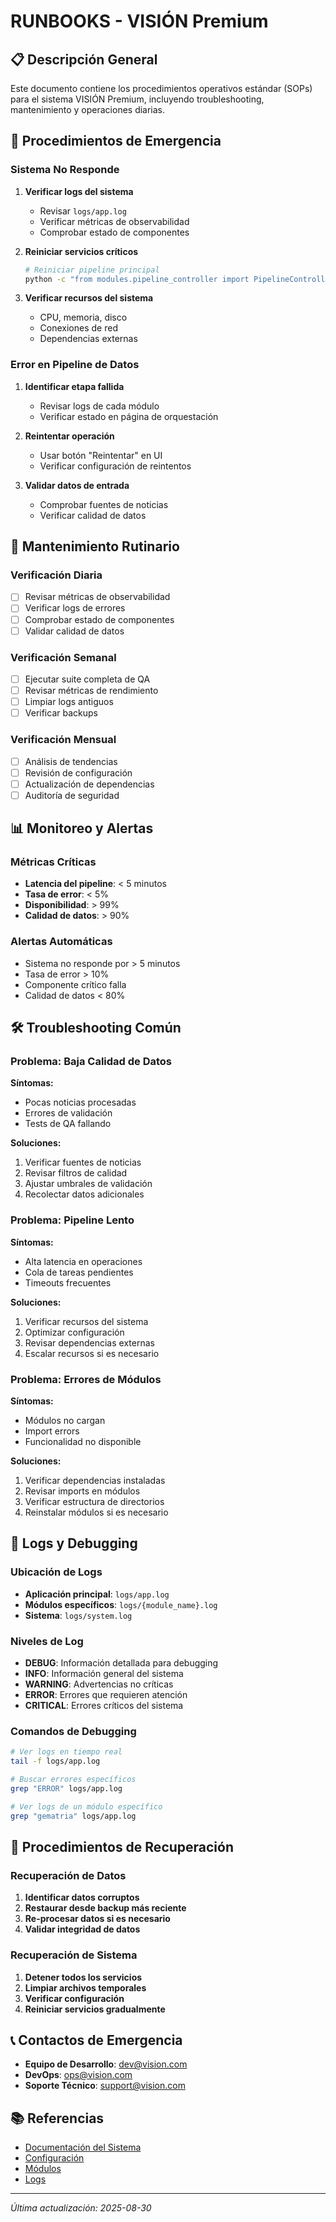 # RUNBOOKS - VISIÓN Premium

## 📋 Descripción General
Este documento contiene los procedimientos operativos estándar (SOPs) para el sistema VISIÓN Premium, incluyendo troubleshooting, mantenimiento y operaciones diarias.

## 🚨 Procedimientos de Emergencia

### Sistema No Responde
1. **Verificar logs del sistema**
   - Revisar `logs/app.log`
   - Verificar métricas de observabilidad
   - Comprobar estado de componentes

2. **Reiniciar servicios críticos**
   ```bash
   # Reiniciar pipeline principal
   python -c "from modules.pipeline_controller import PipelineController; pc = PipelineController(); pc.restart()"
   ```

3. **Verificar recursos del sistema**
   - CPU, memoria, disco
   - Conexiones de red
   - Dependencias externas

### Error en Pipeline de Datos
1. **Identificar etapa fallida**
   - Revisar logs de cada módulo
   - Verificar estado en página de orquestación

2. **Reintentar operación**
   - Usar botón "Reintentar" en UI
   - Verificar configuración de reintentos

3. **Validar datos de entrada**
   - Comprobar fuentes de noticias
   - Verificar calidad de datos

## 🔧 Mantenimiento Rutinario

### Verificación Diaria
- [ ] Revisar métricas de observabilidad
- [ ] Verificar logs de errores
- [ ] Comprobar estado de componentes
- [ ] Validar calidad de datos

### Verificación Semanal
- [ ] Ejecutar suite completa de QA
- [ ] Revisar métricas de rendimiento
- [ ] Limpiar logs antiguos
- [ ] Verificar backups

### Verificación Mensual
- [ ] Análisis de tendencias
- [ ] Revisión de configuración
- [ ] Actualización de dependencias
- [ ] Auditoría de seguridad

## 📊 Monitoreo y Alertas

### Métricas Críticas
- **Latencia del pipeline**: < 5 minutos
- **Tasa de error**: < 5%
- **Disponibilidad**: > 99%
- **Calidad de datos**: > 90%

### Alertas Automáticas
- Sistema no responde por > 5 minutos
- Tasa de error > 10%
- Componente crítico falla
- Calidad de datos < 80%

## 🛠️ Troubleshooting Común

### Problema: Baja Calidad de Datos
**Síntomas:**
- Pocas noticias procesadas
- Errores de validación
- Tests de QA fallando

**Soluciones:**
1. Verificar fuentes de noticias
2. Revisar filtros de calidad
3. Ajustar umbrales de validación
4. Recolectar datos adicionales

### Problema: Pipeline Lento
**Síntomas:**
- Alta latencia en operaciones
- Cola de tareas pendientes
- Timeouts frecuentes

**Soluciones:**
1. Verificar recursos del sistema
2. Optimizar configuración
3. Revisar dependencias externas
4. Escalar recursos si es necesario

### Problema: Errores de Módulos
**Síntomas:**
- Módulos no cargan
- Import errors
- Funcionalidad no disponible

**Soluciones:**
1. Verificar dependencias instaladas
2. Revisar imports en módulos
3. Verificar estructura de directorios
4. Reinstalar módulos si es necesario

## 📝 Logs y Debugging

### Ubicación de Logs
- **Aplicación principal**: `logs/app.log`
- **Módulos específicos**: `logs/{module_name}.log`
- **Sistema**: `logs/system.log`

### Niveles de Log
- **DEBUG**: Información detallada para debugging
- **INFO**: Información general del sistema
- **WARNING**: Advertencias no críticas
- **ERROR**: Errores que requieren atención
- **CRITICAL**: Errores críticos del sistema

### Comandos de Debugging
```bash
# Ver logs en tiempo real
tail -f logs/app.log

# Buscar errores específicos
grep "ERROR" logs/app.log

# Ver logs de un módulo específico
grep "gematria" logs/app.log
```

## 🔄 Procedimientos de Recuperación

### Recuperación de Datos
1. **Identificar datos corruptos**
2. **Restaurar desde backup más reciente**
3. **Re-procesar datos si es necesario**
4. **Validar integridad de datos**

### Recuperación de Sistema
1. **Detener todos los servicios**
2. **Limpiar archivos temporales**
3. **Verificar configuración**
4. **Reiniciar servicios gradualmente**

## 📞 Contactos de Emergencia
- **Equipo de Desarrollo**: dev@vision.com
- **DevOps**: ops@vision.com
- **Soporte Técnico**: support@vision.com

## 📚 Referencias
- [Documentación del Sistema](README.md)
- [Configuración](config/)
- [Módulos](modules/)
- [Logs](logs/)

---
*Última actualización: 2025-08-30*







